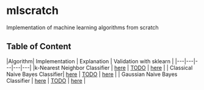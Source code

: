 # mlscratch
Implementation of machine learning algorithms from scratch

## Table of Content
|Algorithm| Implementation  | Explanation  | Validation with sklearn |
|---|---|---|---|---|
|k-Nearest Neighbor Classifier  | [here](mlscratch/knn/kNN.py)  | [TODO]()  | [here](nbs/kNN.ipynb) |
| Classical Naive Bayes Classifier| [here](naive_bayes/NaiveBayes.py) | [TODO]() | [here](nbs/ClassicalNaiveBayes.ipynb) |
| Gaussian Naive Bayes Classifier | [here](naive_bayes/GaussianNB.py) | [TODO]() | [here](nbs/GussianNB.ipynb) |